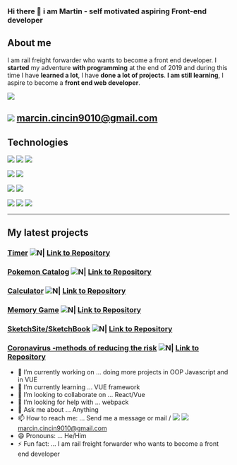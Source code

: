 ### Hi there 👋 i am Martin - self motivated aspiring Front-end developer

## About me

I am rail freight forwarder who wants to become a front end developer.
I **started** my adventure **with programming** at the end of 2019 and during this time I have **learned a lot**, I have **done a lot of projects**. **I am still learning**, I aspire to become a **front end web developer**.

[![](https://img.shields.io/badge/-Linkedin-%230077B5?logo=linkedin)](https://www.linkedin.com/in/marcinsplawinskiprogramistajavascript/ "![](https://img.shields.io/badge/-Linkedin-%230077B5?logo=linkedin)")

![](https://img.shields.io/badge/-Gmail-orange?logo=gmail) marcin.cincin9010@gmail.com
------------
## Technologies

![](https://img.shields.io/badge/-HTML5-orange?logo=html5)
![](https://img.shields.io/badge/-CSS3-%231572B6?logo=CSS3)
![](https://img.shields.io/badge/-JavaScript-%23000?logo=javascript)

![](https://img.shields.io/badge/-Sass-%23000?logo=sass)
![](https://img.shields.io/badge/-Tailwind%20CSS-%23000?logo=tailwind-css)

![](https://img.shields.io/badge/-VUE3-%23000?logo=vue.js)
![](https://img.shields.io/badge/-React-%23000?logo=react)

![](https://img.shields.io/badge/-Visual%20Studio%20Code-%23000?logo=visual-studio-code)
![](https://img.shields.io/badge/-Git-%23000?logo=git)
![](https://img.shields.io/badge/-Adobe%20xD-%23000?logo=adobe-xd)


------------

## My latest projects

### [Timer](https://yakuza16.github.io/Timer/      "Timer")   ![N|](https://www.flaticon.com/svg/static/icons/svg/37/37198.svg)  [Link to Repository](https://github.com/yakuza16/Timer "Link to Repository")
### [Pokemon Catalog](https://yakuza16.github.io/Pokemon-catalog/.   "Pokemon Catalog")   ![N|](https://www.flaticon.com/svg/static/icons/svg/37/37198.svg)  [Link to Repository](https://github.com/yakuza16/Pokemon-catalog "Link to Repository")
### [Calculator](https://yakuza16.github.io/Calc/ "Calculator")   ![N|](https://www.flaticon.com/svg/static/icons/svg/37/37198.svg)  [Link to Repository](https://github.com/yakuza16/Calc "Link to Repository")
### [Memory Game](https://yakuza16.github.io/Memory-Game/ "Memory Game")   ![N|](https://www.flaticon.com/svg/static/icons/svg/37/37198.svg)  [Link to Repository](https://github.com/yakuza16/Memory-Game "Link to Repository")
### [SketchSite/SketchBook](https://yakuza16.github.io/SketchSite/ "SketchSite/SketchBook")   ![N|](https://www.flaticon.com/svg/static/icons/svg/37/37198.svg)  [Link to Repository](https://github.com/yakuza16/SketchSite "Link to Repository")
### [Coronavirus -methods of reducing the risk](https://yakuza16.github.io/COVID19-Ways-of-reducing-the-risk/ "Coronavirus -methods of reducing the risk")   ![N|](https://www.flaticon.com/svg/static/icons/svg/37/37198.svg)  [Link to Repository](https://github.com/yakuza16/COVID19-Ways-of-reducing-the-risk "Link to Repository")


- 🔭 I’m currently working on ... doing more projects in OOP Javascript and in VUE
- 🌱 I’m currently learning ... VUE framework
- 👯 I’m looking to collaborate on ... React/Vue
- 🤔 I’m looking for help with ... webpack
- 💬 Ask me about ... Anything
- 📫 How to reach me: ... Send me a message or mail / [![](https://img.shields.io/badge/-Linkedin-%230077B5?logo=linkedin)](https://www.linkedin.com/in/marcinsplawinskiprogramistajavascript/ "![](https://img.shields.io/badge/-Linkedin-%230077B5?logo=linkedin)")  ![](https://img.shields.io/badge/-Gmail-orange?logo=gmail) marcin.cincin9010@gmail.com
- 😄 Pronouns: ... He/Him
- ⚡ Fun fact: ... I am rail freight forwarder who wants to become a front end developer

